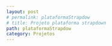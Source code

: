 ```yaml
---
layout: post
# permalink: plataformaStrapdow
# title: Projeto plataforma strapdown
path: plataformaStrapdow
category: Projetos
---
```

